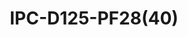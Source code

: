 ---
title: "IPC-D125-PF28(40)"
description: "5MP Vandal-resistant Network IR Fixed Dome Camera"
image: "/images/categories/products/cameras/IPC-B124-APF28(40)/main.png"
images:
  - url: "/images/categories/products/cameras/IPC-B124-APF28(40)/main.png"
    caption: "Front view"
features:
  - Day/night functionality
  - Smart IR, up to 30m (98ft) IR distance
  - 2D/3D DNR (Digital Noise Reduction)
  - Ultra 265, H.265, H.264, MJPEG
  - ROI (Region of Interest)
  - ONVIF Conformance
  - Wide temperature range:- -30°C ~ 60°C (-22°F ~ 140°F)
  - Wide voltage range of ±25%
  - IK10 vandal resistant
  - IP67
  - 2-Axis
specifications:
  Sensor: 1/3", progressive scan, CMOS
  Lens: 2.8mm@F2.1, 4.0mm@F2.1
  2.8mm: Detect 63.0m, Observe 25.2m, Recognize 12.6m, Identify 6.3m
  4.0mm: Detect 90.0m, Observe 36.0m, Recognize 18.0m, Identify 9.0m
  Angle of View (H): 89.1° (2.8mm), 75.0° (4.0mm)
  Angle of View (V): 47.3° (2.8mm), 41.6° (4.0mm)
  Angle of View (O): 94.3° (2.8mm), 81.1° (4.0mm)
  Adjustment angle: Pan:- 3° ~ 360°, Tilt:- 0° ~ 75°
  Shutter: Auto/Manual, 1 ~ 1/100000s
  Minimum Illumination: Colour:- 0.02Lux (F2.1, AGC ON); 0Lux with IR
  Day/Night: IR-cut filter with auto switch (ICR)
  Digital noise reduction: 2D/3D DNR
  IR Range: Up to 30m (98ft) IR range
  Defog: Digital Defog
  WDR: DWDR
  Video Compression: Ultra 265, H.265, H.264, MJPEG
  H.264 code profile: Baseline profile, Main profile, High profile
  Main Stream: 5MP (2592*1944), Max 20fps; 4MP (2560*1440), Max 20fps; 3MP (2304*1296), Max 20fps; 1080P (1920*1080), Max 30fps; 720P (1280*720), Max 30fps; D1 (720*576), Max 30fps;
  Sub Stream: D1 (720*576), Max 30fps; 640*360, Max 30fps; 2CIF(704*288), Max 30fps; CIF(352*288), Max 30fps;
  HLC: Supported
  BLC: Supported
  OSD: Up to 4 OSDs
  Privacy Mask: Up to 4 areas
  ROI: Up to 8 areas
  Motion Detection: Up to 4 areas
  Protocols: IPv4, IGMP, ICMP, ARP, TCP, UDP, DHCP, RTP, RTSP, RTCP, DNS, DDNS, NTP, FTP, UPnP, HTTP, HTTPS, SMTP, SSL, QoS, RTMP
  Compatible Integration: ONVIF (Profile S, Profile T), API
  Network: 10/100M Base-TX Ethernet
  Power: DC 12V±25%, PoE (IEEE 802.3af)
  Power consumption: Max 4.5W
  Dimensions: Ø109 x 81mm (Ø4.3” x 3.2”)
  Weight: 0.33kg (0.73lb)
  Working Environment: -30°C ~ 60°C (-22°F ~ 140°F), Humidity:- ≤95% RH (non-condensing)
  Surge Protection: 4KV
  Ingress Protection: IP67
  Vandal Resistant: IK10
  Reset Button: N/A
---